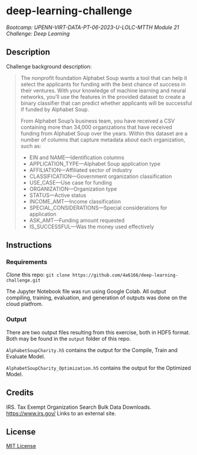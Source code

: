 # deep-learning-challenge
_Bootcamp: UPENN-VIRT-DATA-PT-06-2023-U-LOLC-MTTH Module 21 Challenge: Deep Learning_

## Description
Challenge background description:
> The nonprofit foundation Alphabet Soup wants a tool that can help it select the applicants for funding with the best chance of success in their ventures. With your knowledge of machine learning and neural networks, you’ll use the features in the provided dataset to create a binary classifier that can predict whether applicants will be successful if funded by Alphabet Soup.
>
> From Alphabet Soup’s business team, you have received a CSV containing more than 34,000 organizations that have received funding from Alphabet Soup over the years. Within this dataset are a number of columns that capture metadata about each organization, such as:
>
> - EIN and NAME—Identification columns
> - APPLICATION_TYPE—Alphabet Soup application type
> - AFFILIATION—Affiliated sector of industry
> - CLASSIFICATION—Government organization classification
> - USE_CASE—Use case for funding
> - ORGANIZATION—Organization type
> - STATUS—Active status
> - INCOME_AMT—Income classification
> - SPECIAL_CONSIDERATIONS—Special considerations for application
> - ASK_AMT—Funding amount requested
> - IS_SUCCESSFUL—Was the money used effectively

## Instructions
### Requirements
Clone this repo: `git clone https://github.com/4a6166/deep-learning-challenge.git`

The Jupyter Notebook file was run using Google Colab.
All output compiling, training, evaluation, and generation of outputs was done on the cloud platfrom.

### Output
There are two output files resulting from this exercise, both in HDF5 format.
Both may be found in the `output` folder of this repo.

`AlphabetSoupCharity.h5` contains the output for the Compile, Train and Evaluate Model.

`AlphabetSoupCharity_Optimization.h5` contains the output for the Optimized Model.

## Credits
IRS. Tax Exempt Organization Search Bulk Data Downloads. https://www.irs.gov/ Links to an external site.

## License
[MIT License](LICENSE)
